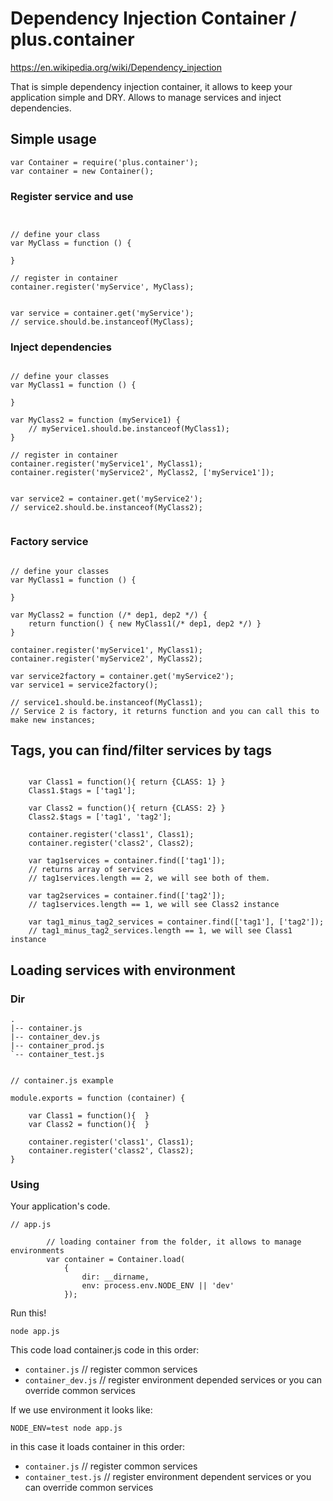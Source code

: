 # Dependency Injection Container / plus.container

https://en.wikipedia.org/wiki/Dependency_injection

That is simple dependency injection container, it allows to keep your application simple and DRY.
Allows to manage services and inject dependencies.

## Simple usage


```
var Container = require('plus.container');
var container = new Container();
```

### Register service and use


```


// define your class
var MyClass = function () {

}

// register in container
container.register('myService', MyClass);


var service = container.get('myService');
// service.should.be.instanceof(MyClass);

```

### Inject dependencies

```

// define your classes
var MyClass1 = function () {

}

var MyClass2 = function (myService1) {
    // myService1.should.be.instanceof(MyClass1);
}

// register in container
container.register('myService1', MyClass1);
container.register('myService2', MyClass2, ['myService1']);


var service2 = container.get('myService2');
// service2.should.be.instanceof(MyClass2);


```

### Factory service

```

// define your classes
var MyClass1 = function () {

}

var MyClass2 = function (/* dep1, dep2 */) {
    return function() { new MyClass1(/* dep1, dep2 */) }
}

container.register('myService1', MyClass1);
container.register('myService2', MyClass2);

var service2factory = container.get('myService2');
var service1 = service2factory();

// service1.should.be.instanceof(MyClass1);
// Service 2 is factory, it returns function and you can call this to make new instances;

```

## Tags, you can find/filter services by tags

```

    var Class1 = function(){ return {CLASS: 1} }
    Class1.$tags = ['tag1'];

    var Class2 = function(){ return {CLASS: 2} }
    Class2.$tags = ['tag1', 'tag2'];

    container.register('class1', Class1);
    container.register('class2', Class2);

    var tag1services = container.find(['tag1']);
    // returns array of services
    // tag1services.length == 2, we will see both of them.

    var tag2services = container.find(['tag2']);
    // tag1services.length == 1, we will see Class2 instance

    var tag1_minus_tag2_services = container.find(['tag1'], ['tag2']);
    // tag1_minus_tag2_services.length == 1, we will see Class1 instance

```

## Loading services with environment


### Dir

```
.
|-- container.js
|-- container_dev.js
|-- container_prod.js
`-- container_test.js
```

```

// container.js example

module.exports = function (container) {

    var Class1 = function(){  }
    var Class2 = function(){  }

    container.register('class1', Class1);
    container.register('class2', Class2);
}

```

### Using


Your application's code.

```
// app.js

        // loading container from the folder, it allows to manage environments
        var container = Container.load(
            {
                dir: __dirname,
                env: process.env.NODE_ENV || 'dev'
            });

```

Run this!

`node app.js`


This code load container.js code in this order:
- `container.js` // register common services
- `container_dev.js` // register environment depended services or you can override common services


If we use environment it looks like:

`NODE_ENV=test node app.js`

in this case it loads container in this order:
- `container.js` // register common services
- `container_test.js` // register environment dependent services or you can override common services
